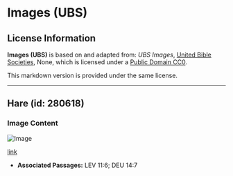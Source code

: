 # Images (UBS)

## License Information

**Images (UBS)** is based on and adapted from: _UBS Images_, [United Bible Societies](https://unitedbiblesocieties.org/), None, which is licensed under a [Public Domain CC0](https://creativecommons.org/public-domain/cc0/).

This markdown version is provided under the same license.



--------------------------------

## Hare (id: 280618)

### Image Content

![Image](https://cdn.aquifer.bible/aquifer-content/resources/Media/WEB-0285_hare.jpg)

[link](https://cdn.aquifer.bible/aquifer-content/resources/Media/WEB-0285_hare.jpg)

* **Associated Passages:** LEV 11:6; DEU 14:7

